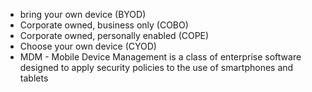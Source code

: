 * bring your own device (BYOD)
* Corporate owned, business only (COBO)
* Corporate owned, personally enabled (COPE)
* Choose your own device (CYOD)
* MDM - Mobile Device Management is a class of enterprise software designed to apply security policies to the use of smartphones and tablets 